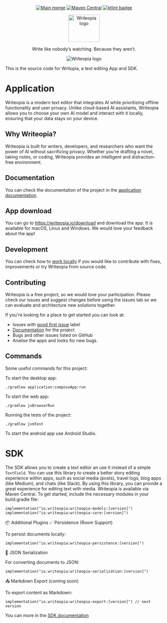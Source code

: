 
<p align="center" width="100%">
  <a href="https://github.com/leandroBorgesFerreira/Writeopia/actions/workflows/main-merge.yml"><img src="https://github.com/leandroBorgesFerreira/Writeopia/actions/workflows/main-merge.yml/badge.svg" alt="Main merge"></a>
  <a href="https://search.maven.org/artifact/io.writeopia/writeopia-core"><img src="https://img.shields.io/maven-central/v/io.writeopia/writeopia-core" alt="Maven Central"/></a>
  <a href="https://pinterest.github.io/ktlint/" target="_blank"><img src="https://img.shields.io/badge/ktlint%20code--style-%E2%9D%A4-FF4081" alt="ktlint badge" />
  </a>
</p>

<p align="center" width="100%">
  <img
   src="./images/icon_with_title.svg" alt="Writeopia logo"
   width="100"
   height="87"
  />
</p>

<p align="center">Write like nobody’s watching. Because they aren’t.<p/>

<p align="center" width="100%">
  <img
   src="./images/usage_screenshot.png" alt="Writeopia logo"
  />
</p>

This is the source code for Writopia, a text editing App and SDK.

# Application
Writeopia is a modern text editor that integrates AI while prioritizing offline functionality and user privacy. Unlike cloud-based AI assistants, Writeopia allows you to choose your own AI model and interact with it locally, ensuring that your data stays on your device.

## Why Writeopia?
Writeopia is built for writers, developers, and researchers who want the power of AI without sacrificing privacy. Whether you're drafting a novel, taking notes, or coding, Writeopia provides an intelligent and distraction-free environment.

## Documentation
You can check the documentation of the project in the [application documentation](https://docs.writeopia.io/docs/application/overview).

## App download
You can go to https://writeopia.io/download and download the app. It is available for macOS, Linux and Windows. We would love your feedback about the app!

## Development
You can check how to [work locally](https://docs.writeopia.io/docs/local-dev/getting-started) if you would like to contribute with fixes, improvements or try Writeopia from source code.

## Contributing
Writeopia is a free project, so we would love your participation. Please check our issues and suggest changes before using the issues tab so we can evaluate and architecture new solutions together.

If you're looking for a place to get started you can look at:
- Issues with [good first issue](https://github.com/leandroBorgesFerreira/Writeopia/issues?q=is%3Aissue+is%3Aopen+label%3A%22good+first+issue%22) label
- [Documentation](https://github.com/leandroBorgesFerreira/Writeopia/tree/Documentation/documentation/writeopia_docs) for the project
- Bugs and other issues listed on GitHub
- Analise the apps and looks for new bugs.

## Commands
Some useful commands for this project:

To start the desktop app:

```
./gradlew application:composeApp:run
```

To start the web app:

```
./gradlew jsBrowserRun
```

Running the tests of the project:

```
./gradlew jvmTest
```

To start the android app use Android Studio.

# SDK
The SDK allows you to create a text editor an use it instead of a simple `TextField`. You can use this library to create a better story editing experience within apps, such as social media (posts), travel logs, blog apps (like Medium), and chats (like Slack). By using this library, you can provide a great experience for editing text with media.
Writeopia is available via Maven Central. To get started, include the necessary modules in your build.gradle file:
```
implementation("io.writeopia:writeopia-models:[version]")
implementation("io.writeopia:writeopia-core:[version]")
```

📦 Additional Plugins
✅ Persistence (Room Support)

To persist documents locally:
```
implementation("io.writeopia:writeopia-persistence:[version]")
```

🔄 JSON Serialization

For converting documents to JSON:
```
implementation("io.writeopia:writeopia-serialization:[version]")
```

📤 Markdown Export (coming soon)

To export content as Markdown:
```
implementation("io.writeopia:writeopia-export:[version]") // next version
```
You can more in the [SDK documentation](https://docs.writeopia.io/docs/sdk/overview)
